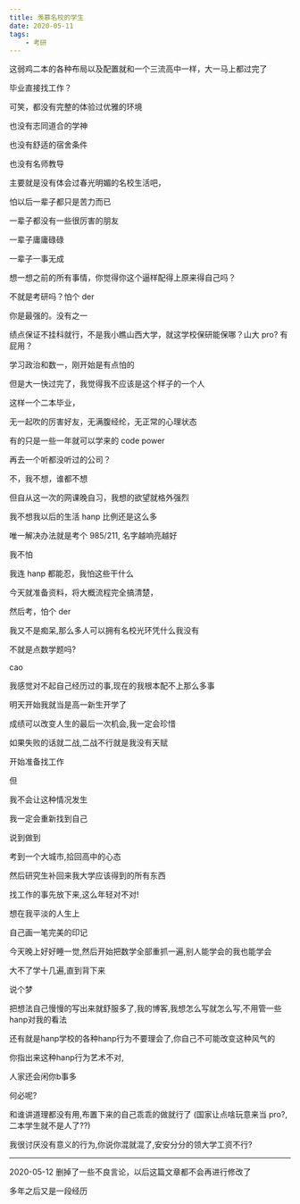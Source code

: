 ```yaml
---
title: 羡慕名校的学生
date: 2020-05-11
tags:
    - 考研
---
```


这弱鸡二本的各种布局以及配置就和一个三流高中一样，大一马上都过完了

<!-- more -->

毕业直接找工作？

可笑，都没有完整的体验过优雅的环境

也没有志同道合的学神

也没有舒适的宿舍条件

也没有名师教导

主要就是没有体会过春光明媚的名校生活吧，

怕以后一辈子都只是苦力而已

一辈子都没有一些很厉害的朋友

一辈子庸庸碌碌

一辈子一事无成

想一想之前的所有事情，你觉得你这个逼样配得上原来得自己吗？

不就是考研吗？怕个 der

你是最强的。没有之一

绩点保证不挂科就行，不是我小瞧山西大学，就这学校保研能保哪？山大 pro? 有屁用？

学习政治和数一，刚开始是有点怕的

但是大一快过完了，我觉得我不应该是这个样子的一个人

这样一个二本毕业，

无一起吹的厉害好友，无满腹经纶，无正常的心理状态

有的只是一些一年就可以学来的 code power 

再去一个听都没听过的公司？

不，我不想，谁都不想

但自从这一次的网课晚自习，我想的欲望就格外强烈

我不想我以后的生活 hanp 比例还是这么多

唯一解决办法就是考个 985/211, 名字越响亮越好

我不怕

我连 hanp 都能忍，我怕这些干什么

今天就准备资料，将大概流程完全搞清楚，

然后考，怕个 der

我又不是痴呆,那么多人可以拥有名校光环凭什么我没有

不就是点数学题吗?

cao

我感觉对不起自己经历过的事,现在的我根本配不上那么多事

明天开始我就当是高一新生开学了

成绩可以改变人生的最后一次机会,我一定会珍惜

如果失败的话就二战,二战不行就是我没有天赋

开始准备找工作

但

我不会让这种情况发生

我一定会重新找到自己

说到做到

考到一个大城市,拾回高中的心态

然后研究生补回来我大学应该得到的所有东西

找工作的事先放下来,这么年轻对不对!

想在我平淡的人生上

自己画一笔完美的印记

今天晚上好好睡一觉,然后开始把数学全部重抓一遍,别人能学会的我也能学会

大不了学十几遍,直到背下来

说个梦

把想法自己慢慢的写出来就舒服多了,我的博客,我想怎么写就怎么写,不用管一些hanp对我的看法

还有就是hanp学校的各种hanp行为不要理会了,你自己不可能改变这种风气的

你指出来这种hanp行为艺术不对,

人家还会闲你b事多

何必呢?

和谁讲道理都没有用,布置下来的自己乖乖的做就行了 (国家让点啥玩意来当 pro?,二本学生就不是人了??)

我很讨厌没有意义的行为,你说你混就混了,安安分分的领大学工资不行?

***

2020-05-12 删掉了一些不良言论，以后这篇文章都不会再进行修改了

多年之后又是一段经历